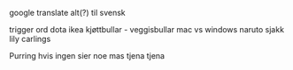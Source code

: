 google translate alt(?) til svensk

trigger ord
dota
ikea
kjøttbullar - veggisbullar
mac vs windows
naruto
sjakk
lily
carlings

Purring hvis ingen sier noe mas tjena tjena
